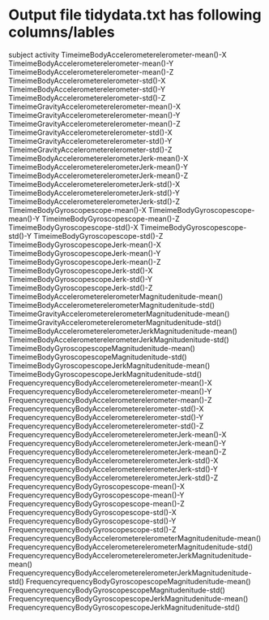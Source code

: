 # Output file tidydata.txt has following columns/lables

subject 
activity 
TimeimeBodyAccelerometerelerometer-mean()-X
 TimeimeBodyAccelerometerelerometer-mean()-Y 
TimeimeBodyAccelerometerelerometer-mean()-Z 
TimeimeBodyAccelerometerelerometer-std()-X 
TimeimeBodyAccelerometerelerometer-std()-Y 
TimeimeBodyAccelerometerelerometer-std()-Z 
TimeimeGravityAccelerometerelerometer-mean()-X 
TimeimeGravityAccelerometerelerometer-mean()-Y 
TimeimeGravityAccelerometerelerometer-mean()-Z 
TimeimeGravityAccelerometerelerometer-std()-X 
TimeimeGravityAccelerometerelerometer-std()-Y 
TimeimeGravityAccelerometerelerometer-std()-Z 
TimeimeBodyAccelerometerelerometerJerk-mean()-X 
TimeimeBodyAccelerometerelerometerJerk-mean()-Y 
TimeimeBodyAccelerometerelerometerJerk-mean()-Z 
TimeimeBodyAccelerometerelerometerJerk-std()-X 
TimeimeBodyAccelerometerelerometerJerk-std()-Y 
TimeimeBodyAccelerometerelerometerJerk-std()-Z 
TimeimeBodyGyroscopescope-mean()-X 
TimeimeBodyGyroscopescope-mean()-Y 
TimeimeBodyGyroscopescope-mean()-Z 
TimeimeBodyGyroscopescope-std()-X 
TimeimeBodyGyroscopescope-std()-Y 
TimeimeBodyGyroscopescope-std()-Z 
TimeimeBodyGyroscopescopeJerk-mean()-X 
TimeimeBodyGyroscopescopeJerk-mean()-Y 
TimeimeBodyGyroscopescopeJerk-mean()-Z 
TimeimeBodyGyroscopescopeJerk-std()-X 
TimeimeBodyGyroscopescopeJerk-std()-Y 
TimeimeBodyGyroscopescopeJerk-std()-Z 
TimeimeBodyAccelerometerelerometerMagnitudenitude-mean() 
TimeimeBodyAccelerometerelerometerMagnitudenitude-std() 
TimeimeGravityAccelerometerelerometerMagnitudenitude-mean() 
TimeimeGravityAccelerometerelerometerMagnitudenitude-std() 
TimeimeBodyAccelerometerelerometerJerkMagnitudenitude-mean() 
TimeimeBodyAccelerometerelerometerJerkMagnitudenitude-std() 
TimeimeBodyGyroscopescopeMagnitudenitude-mean() 
TimeimeBodyGyroscopescopeMagnitudenitude-std() 
TimeimeBodyGyroscopescopeJerkMagnitudenitude-mean() 
TimeimeBodyGyroscopescopeJerkMagnitudenitude-std() 
FrequencyrequencyBodyAccelerometerelerometer-mean()-X 
FrequencyrequencyBodyAccelerometerelerometer-mean()-Y 
FrequencyrequencyBodyAccelerometerelerometer-mean()-Z 
FrequencyrequencyBodyAccelerometerelerometer-std()-X 
FrequencyrequencyBodyAccelerometerelerometer-std()-Y 
FrequencyrequencyBodyAccelerometerelerometer-std()-Z 
FrequencyrequencyBodyAccelerometerelerometerJerk-mean()-X 
FrequencyrequencyBodyAccelerometerelerometerJerk-mean()-Y 
FrequencyrequencyBodyAccelerometerelerometerJerk-mean()-Z 
FrequencyrequencyBodyAccelerometerelerometerJerk-std()-X 
FrequencyrequencyBodyAccelerometerelerometerJerk-std()-Y 
FrequencyrequencyBodyAccelerometerelerometerJerk-std()-Z 
FrequencyrequencyBodyGyroscopescope-mean()-X 
FrequencyrequencyBodyGyroscopescope-mean()-Y 
FrequencyrequencyBodyGyroscopescope-mean()-Z 
FrequencyrequencyBodyGyroscopescope-std()-X 
FrequencyrequencyBodyGyroscopescope-std()-Y 
FrequencyrequencyBodyGyroscopescope-std()-Z 
FrequencyrequencyBodyAccelerometerelerometerMagnitudenitude-mean() 
FrequencyrequencyBodyAccelerometerelerometerMagnitudenitude-std() 
FrequencyrequencyBodyAccelerometerelerometerJerkMagnitudenitude-mean() 
FrequencyrequencyBodyAccelerometerelerometerJerkMagnitudenitude-std() 
FrequencyrequencyBodyGyroscopescopeMagnitudenitude-mean() 
FrequencyrequencyBodyGyroscopescopeMagnitudenitude-std() 
FrequencyrequencyBodyGyroscopescopeJerkMagnitudenitude-mean() 
FrequencyrequencyBodyGyroscopescopeJerkMagnitudenitude-std()
